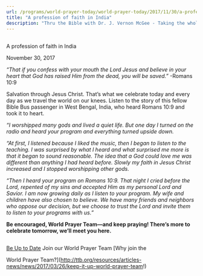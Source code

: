 ```yaml
---
url: /programs/world-prayer-today/world-prayer-today/2017/11/30/a-profession-of-faith-in-india
title: "A profession of faith in India"
description: "Thru the Bible with Dr. J. Vernon McGee - Taking the whole Word to the whole world"
---
```







## 
 A profession of faith in India


November 30, 2017




*“That if you confess with your mouth the Lord Jesus and believe in your heart that God has raised Him from the dead, you will be saved.”* -Romans 10:9


Salvation through Jesus Christ. That’s what we celebrate today and every day as we travel the world on our knees. Listen to the story of this fellow Bible Bus passenger in West Bengal, India, who heard Romans 10:9 and took it to heart.


*“I worshipped many gods and lived a quiet life. But one day I turned on the radio and heard your program and everything turned upside down.* 


*“At first, I listened because I liked the music, then I began to listen to the teaching. I was surprised by what I heard and what surprised me more is that it began to sound reasonable. The idea that a God could love me was different than anything I had heard before. Slowly my faith in Jesus Christ increased and I stopped worshipping other gods.* 


*“Then I heard your program on Romans 10:9. That night I cried before the Lord, repented of my sins and accepted Him as my personal Lord and Savior. I am now growing daily as I listen to your program. My wife and children have also chosen to believe. We have many friends and neighbors who oppose our decision, but we choose to trust the Lord and invite them to listen to your programs with us.”*


**Be encouraged, World Prayer Team—and keep praying! There’s more to celebrate tomorrow, we’ll meet you here.**







## 




[Be Up to Date](http://feeds.feedburner.com/WorldPrayerToday "World Prayer Today RSS Feed")
Join our World Prayer Team
[Why join the  

World Prayer Team?](http://ttb.org/resources/articles-news/news/2017/03/26/keep-it-up-world-prayer-team!)




